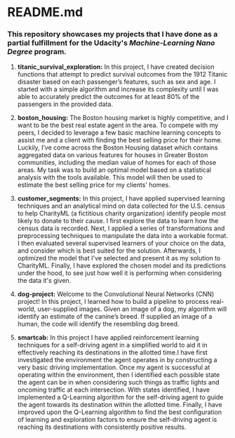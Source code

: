 # README.md
### This repository showcases my projects that I have done as a partial fulfillment for the Udacity's *Machine-Learning Nano Degree* program.
1. **titanic_survival_exploration:** In this project, I have created decision functions that attempt to predict survival outcomes from the 1912 Titanic disaster based on each passenger’s features, such as sex and age. I started with a simple algorithm and increase its complexity until I was able to accurately predict the outcomes for at least 80% of the passengers in the provided data.

2. **boston_housing:** The Boston housing market is highly competitive, and I want to be the best real estate agent in the area. To compete with my peers, I decided to leverage a few basic machine learning concepts to assist me and a client with finding the best selling price for their home. Luckily, I’ve come across the Boston Housing dataset which contains aggregated data on various features for houses in Greater Boston communities, including the median value of homes for each of those areas. My task was to build an optimal model based on a statistical analysis with the tools available. This model will then be used to estimate the best selling price for my clients' homes.

3. **customer_segments:** In this project, I have applied supervised learning techniques and an analytical mind on data collected for the U.S. census to help CharityML (a fictitious charity organization) identify people most likely to donate to their cause. I first explore the data to learn how the census data is recorded. Next, I applied a series of transformations and preprocessing techniques to manipulate the data into a workable format. I then evaluated several supervised learners of your choice on the data, and consider which is best suited for the solution. Afterwards, I optimized the model that I've selected and present it as my solution to CharityML. Finally, I have explored the chosen model and its predictions under the hood, to see just how well it is performing when considering the data it's given.

4. **dog-project:** Welcome to the Convolutional Neural Networks (CNN) project! In this project, I learned how to build a pipeline to process real-world, user-supplied images. Given an image of a dog, my algorithm will identify an estimate of the canine’s breed. If supplied an image of a human, the code will identify the resembling dog breed.

5. **smartcab:** In this project I have applied reinforcement learning techniques for a self-driving agent in a simplified world to aid it in effectively reaching its destinations in the allotted time.I have first investigated the environment the agent operates in by constructing a very basic driving implementation. Once my agent is successful at operating within the environment, then I identified each possible state the agent can be in when considering such things as traffic lights and oncoming traffic at each intersection. With states identified, I have implemented a Q-Learning algorithm for the self-driving agent to guide the agent towards its destination within the allotted time. Finally, I have improved upon the Q-Learning algorithm to find the best configuration of learning and exploration factors to ensure the self-driving agent is reaching its destinations with consistently positive results.
